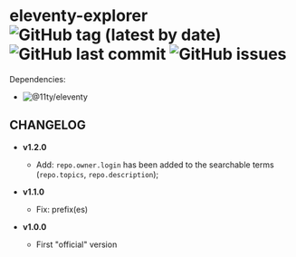 # eleventy-explorer  ![GitHub tag (latest by date)](https://img.shields.io/github/v/tag/tigersway/eleventy-explorer?style=flat-square) ![GitHub last commit](https://img.shields.io/github/last-commit/tigersway/eleventy-explorer?style=flat-square) ![GitHub issues](https://img.shields.io/github/issues/tigersway/eleventy-explorer?style=flat-square)

Dependencies:

- ![@11ty/eleventy](https://img.shields.io/github/package-json/dependency-version/tigersway/eleventy-boilerplate/dev/@11ty/eleventy)

## CHANGELOG

- **v1.2.0**
  - Add: `repo.owner.login` has been added to the searchable terms (`repo.topics`, `repo.description`);
  
- **v1.1.0**
  - Fix: prefix(es)

- **v1.0.0**
  - First "official" version
